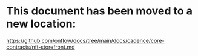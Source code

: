# This document has been moved to a new location:

https://github.com/onflow/docs/tree/main/docs/cadence/core-contracts/nft-storefront.md
